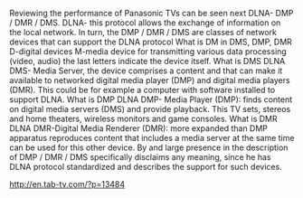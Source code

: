 Reviewing the performance of Panasonic TVs can be seen next DLNA- DMP / DMR / DMS.
DLNA- this protocol allows the exchange of information on the local network.
In turn, the DMP / DMR / DMS are classes of network devices that can support the DLNA protocol
What is DM in DMS, DMP, DMR
D-digital devices
M-media device for transmitting various data processing (video, audio)
the last letters indicate the device itself.
What is DMS DLNA
DMS- Media Server, the device comprises a content and that can make it available to networked digital media player (DMP) and digital media players (DMR). This could be for example a computer with software installed to support DLNA.
What is DMP DLNA
DMP- Media Player (DMP): finds content on digital media servers (DMS) and provide playback. This TV sets, stereos and home theaters, wireless monitors and game consoles.
What is DMR DLNA
DMR-Digital Media Renderer (DMR): more expanded than DMP apparatus reproduces content that includes a media server at the same time can be used for this other device.
By and large presence in the description of DMP / DMR / DMS specifically disclaims any meaning, since he has DLNA protocol standardized and describes the support for such devices.

http://en.tab-tv.com/?p=13484
